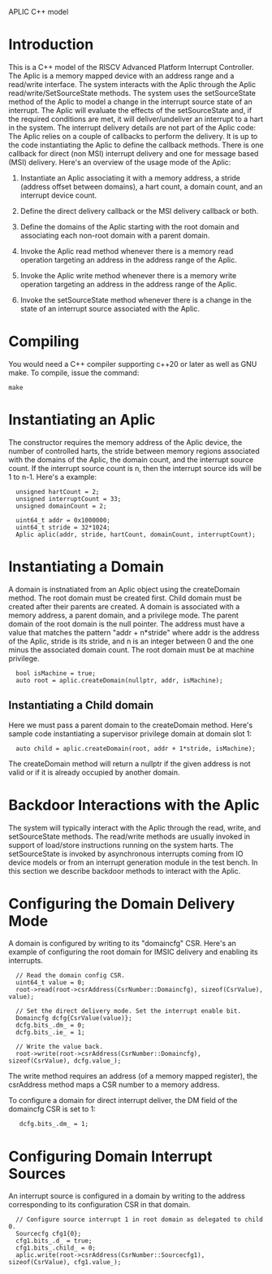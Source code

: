 APLIC C++ model

# Introduction

This is a C++ model of the RISCV Advanced Platform Interrupt Controller. The
Aplic is a memory mapped device with an address range and a read/write
interface. The system interacts with the Aplic through the Aplic
read/write/SetSourceState methods. The system uses the setSourceState method of
the Aplic to model a change in the interrupt source state of an interrupt. The
Aplic will evaluate the effects of the setSourceState and, if the required
conditions are met, it will deliver/undeliver an interrupt to a hart in the
system. The interrupt delivery details are not part of the Aplic code: The Aplic
relies on a couple of callbacks to perform the delivery. It is up to the code
instantiating the Aplic to define the callback methods. There is one callback
for direct (non MSI) interrupt delivery and one for message based (MSI)
delivery. Here's an overview of the usage mode of the Aplic:

1. Instantiate an Aplic associating it with a memory address, a stride (address
offset between domains), a hart count, a domain count, and an interrupt device
count.

2. Define the direct delivery callback or the MSI delivery callback or both.

3. Define the domains of the Aplic starting with the root domain and associating
each non-root domain with a parent domain.

4. Invoke the Aplic read method whenever there is a memory read operation targeting
an address in the address range of the Aplic.

5. Invoke the Aplic write method whenever there is a memory write operation targeting
an address in the address range of the Aplic.

6. Invoke the setSourceState method whenever there is a change in the state of
an interrupt source associated with the Aplic.


# Compiling
You would need a C++ compiler supporting c++20 or later as well as GNU make.
To compile, issue the command:
```
make
```

# Instantiating an Aplic

The constructor requires the memory address of the Aplic device, the number of
controlled harts, the stride between memory regions associated with the domains
of the Aplic, the domain count, and the interrupt source count. If the interrupt
source count is n, then the interrupt source ids will be 1 to n-1.
Here's a example:
```
  unsigned hartCount = 2;
  unsigned interruptCount = 33;
  unsigned domainCount = 2;

  uint64_t addr = 0x1000000;
  uint64_t stride = 32*1024;
  Aplic aplic(addr, stride, hartCount, domainCount, interruptCount);
```

# Instantiating a Domain

A domain is instnatiated from an Aplic object using the createDomain method. The
root domain must be created first. Child domain must be created after their
parents are created. A domain is associated with a memory address, a parent
domain, and a privilege mode. The parent domain of the root domain is the null
pointer. The address must have a value that matches the pattern "addr + n*stride"
where addr is the address of the Aplic, stride is its stride, and n is an integer
between 0 and the one minus the associated domain count. The root domain
must be at machine privilege.
```
  bool isMachine = true;
  auto root = aplic.createDomain(nullptr, addr, isMachine);
```

## Instantiating a Child domain

Here we must pass a parent domain to the createDomain method. Here's sample
code instantiating a supervisor privilege domain at domain slot 1:
```
  auto child = aplic.createDomain(root, addr + 1*stride, isMachine);
```
The createDomain method will return a nullptr if the given address is not
valid or if it is already occupied by another domain.


# Backdoor Interactions with the Aplic

The system will typically interact with the Aplic through the read, write, and
setSourceState methods. The read/write methods are usually invoked in support of
load/store instructions running on the system harts. The setSourceState is
invoked by asynchronous interrupts coming from IO device models or from an
interrupt generation module in the test bench. In this section we describe
backdoor methods to interact with the Aplic.

# Configuring the Domain Delivery Mode

A domain is configured by writing to its "domaincfg" CSR. Here's an example
of configuring the root domain for IMSIC delivery and enabling its interrupts.

```
  // Read the domain config CSR.
  uint64_t value = 0;
  root->read(root->csrAddress(CsrNumber::Domaincfg), sizeof(CsrValue), value);

  // Set the direct delivery mode. Set the interrupt enable bit.
  Domaincfg dcfg{CsrValue(value)};
  dcfg.bits_.dm_ = 0;
  dcfg.bits_.ie_ = 1;

  // Write the value back.
  root->write(root->csrAddress(CsrNumber::Domaincfg), sizeof(CsrValue), dcfg.value_);
```

The write method requires an address (of a memory mapped register), the
csrAddress method maps a CSR number to a memory address.

To configure a domain for direct interrupt deliver, the DM field of the
domaincfg CSR is set to 1:
```
   dcfg.bits_.dm_ = 1;
```

# Configuring Domain Interrupt Sources

An interrupt source is configured in a domain by writing to the address
corresponding to its configuration CSR in that domain.
```
  // Configure source interrupt 1 in root domain as delegated to child 0.
  Sourcecfg cfg1{0};
  cfg1.bits_.d_ = true;
  cfg1.bits_.child_ = 0;
  aplic.write(root->csrAddress(CsrNumber::Sourcecfg1), sizeof(CsrValue), cfg1.value_);
```
